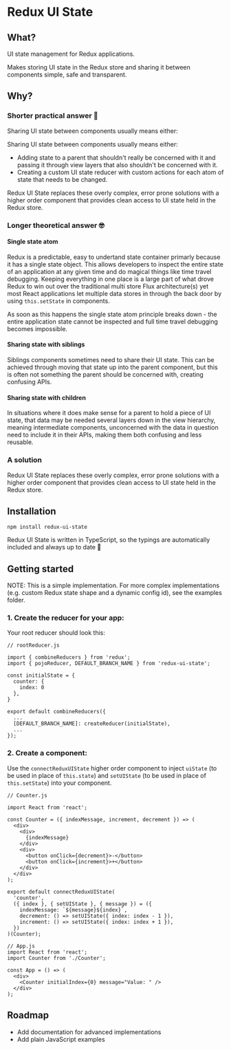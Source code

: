 # Redux UI State

## What?

UI state management for Redux applications.

Makes storing UI state in the Redux store and sharing it between components simple, safe and transparent.

## Why?

### Shorter practical answer 🔨

Sharing UI state between components usually means either:

Sharing UI state between components usually means either:
- Adding state to a parent that shouldn't really be concerned with it and passing it through view layers that also shouldn't be concerned with it.
- Creating a custom UI state reducer with custom actions for each atom of state that needs to be changed.

Redux UI State replaces these overly complex, error prone solutions with a higher order component that provides clean access to UI state held in the Redux store.

### Longer theoretical answer 🤓

#### Single state atom
Redux is a predictable, easy to undertand state container primarly because it has a single state object. This allows developers to inspect
the entire state of an application at any given time and do magical things like time travel debugging. Keeping
everything in one place is a large part of what drove Redux to win out over the traditional multi store Flux architecture(s) yet most
React applications let multiple data stores in through the back door by using `this.setState` in components.

As soon as this happens the single state atom principle breaks down - the entire application state cannot be inspected and
full time travel debugging becomes impossible.

#### Sharing state with siblings

Siblings components sometimes need to share their UI state. This can be achieved through moving that state up into the parent component, but this is often not something the parent should be concerned with, creating confusing APIs.

#### Sharing state with children

In situations where it does make sense for a parent to hold a piece of UI state, that data may be needed several layers down in the view hierarchy, meaning intermediate components, unconcerned with the data in question need to include it in their APIs, making them both confusing and less reusable.

### A solution

Redux UI State replaces these overly complex, error prone solutions with a higher order component that provides clean access to UI state held in the Redux store.

## Installation

```
npm install redux-ui-state
```

Redux UI State is written in TypeScript, so the typings are automatically included and always up to date 🎉

## Getting started

NOTE: This is a simple implementation. For more complex implementations (e.g. custom Redux state shape and a dynamic config id), see the examples folder.

### 1. Create the reducer for your app:

Your root reducer should look this:

```
// rootReducer.js

import { combineReducers } from 'redux';
import { pojoReducer, DEFAULT_BRANCH_NAME } from 'redux-ui-state';

const initialState = {
  counter: {
    index: 0
  },
}

export default combineReducers({
  ...
  [DEFAULT_BRANCH_NAME]: createReducer(initialState),
  ...
});
```

### 2. Create a component:

Use the `connectReduxUIState` higher order component to inject `uiState` (to be used in place of `this.state`) and
`setUIState` (to be used in place of `this.setState`) into your component.

```
// Counter.js

import React from 'react';

const Counter = ({ indexMessage, increment, decrement }) => (
  <div>
    <div>
      {indexMessage}
    </div>
    <div>
      <button onClick={decrement}>-</button>
      <button onClick={increment}>+</button>
    </div>
  </div>
);

export default connectReduxUIState(
  'counter',
  ({ index }, { setUIState }, { message }) = ({
    indexMessage: `${message}${index}`,
    decrement: () => setUIState({ index: index - 1 }),
    increment: () => setUIState({ index: index + 1 }),
  })
)(Counter);

// App.js
import React from 'react';
import Counter from './Counter';

const App = () => (
  <div>
    <Counter initialIndex={0} message="Value: " />
  </div>
);

```

## Roadmap
* Add documentation for advanced implementations
* Add plain JavaScript examples
